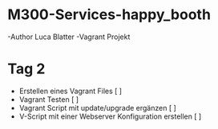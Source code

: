 # M300-Services-happy_booth
-Author Luca Blatter
-Vagrant Projekt

# Tag 2
- Erstellen eines Vagrant Files [  ]
- Vagrant Testen [  ]
- Vagrant Script mit update/upgrade ergänzen [  ]
- V-Script mit einer Webserver Konfiguration erstellen [  ]
